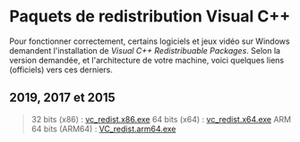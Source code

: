 # Paquets de redistribution Visual C++

Pour fonctionner correctement, certains logiciels et jeux vidéo sur Windows demandent l'installation de _Visual C++ Redistribuable Packages_. Selon la version demandée, et l'architecture de votre machine, voici quelques liens (officiels) vers ces derniers.

## 2019, 2017 et 2015

> 32 bits (x86) : [vc_redist.x86.exe](https://aka.ms/vs/16/release/vc_redist.x86.exe)
> 64 bits (x64) : [vc_redist.x64.exe](https://aka.ms/vs/16/release/vc_redist.x64.exe)
> ARM 64 bits (ARM64) : [VC_redist.arm64.exe](https://aka.ms/vs/16/release/VC_redist.arm64.exe)
